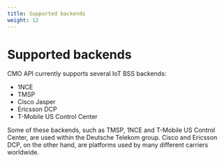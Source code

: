 ```yaml
---
title: Supported backends
weight: 12
---
```


# Supported backends

CMO API currently supports several IoT BSS backends:

- 1NCE
- TMSP
- Cisco Jasper
- Ericsson DCP
- T-Mobile US Control Center

Some of these backends, such as TMSP, 1NCE and T-Mobile US Control Center, are used within the Deutsche Telekom group. 
Cisco and Ericsson DCP, on the other hand, are platforms used by many different carriers worldwide.

